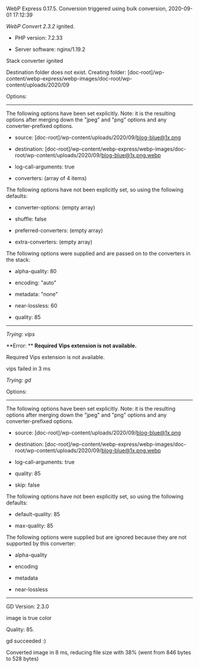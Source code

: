 WebP Express 0.17.5. Conversion triggered using bulk conversion, 2020-09-01 17:12:39

*WebP Convert 2.3.2*  ignited.
- PHP version: 7.2.33
- Server software: nginx/1.19.2

Stack converter ignited
Destination folder does not exist. Creating folder: [doc-root]/wp-content/webp-express/webp-images/doc-root/wp-content/uploads/2020/09

Options:
------------
The following options have been set explicitly. Note: it is the resulting options after merging down the "jpeg" and "png" options and any converter-prefixed options.
- source: [doc-root]/wp-content/uploads/2020/09/blog-blue@1x.png
- destination: [doc-root]/wp-content/webp-express/webp-images/doc-root/wp-content/uploads/2020/09/blog-blue@1x.png.webp
- log-call-arguments: true
- converters: (array of 4 items)

The following options have not been explicitly set, so using the following defaults:
- converter-options: (empty array)
- shuffle: false
- preferred-converters: (empty array)
- extra-converters: (empty array)

The following options were supplied and are passed on to the converters in the stack:
- alpha-quality: 80
- encoding: "auto"
- metadata: "none"
- near-lossless: 60
- quality: 85
------------


*Trying: vips* 

**Error: ** **Required Vips extension is not available.** 
Required Vips extension is not available.
vips failed in 3 ms

*Trying: gd* 

Options:
------------
The following options have been set explicitly. Note: it is the resulting options after merging down the "jpeg" and "png" options and any converter-prefixed options.
- source: [doc-root]/wp-content/uploads/2020/09/blog-blue@1x.png
- destination: [doc-root]/wp-content/webp-express/webp-images/doc-root/wp-content/uploads/2020/09/blog-blue@1x.png.webp
- log-call-arguments: true
- quality: 85
- skip: false

The following options have not been explicitly set, so using the following defaults:
- default-quality: 85
- max-quality: 85

The following options were supplied but are ignored because they are not supported by this converter:
- alpha-quality
- encoding
- metadata
- near-lossless
------------

GD Version: 2.3.0
image is true color
Quality: 85. 
gd succeeded :)

Converted image in 8 ms, reducing file size with 38% (went from 846 bytes to 528 bytes)
